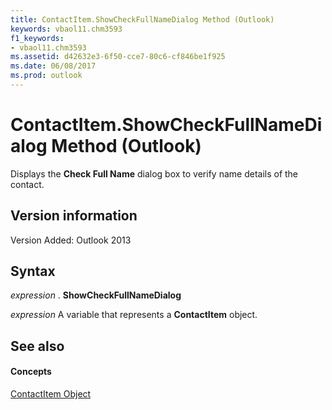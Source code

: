 ```yaml
---
title: ContactItem.ShowCheckFullNameDialog Method (Outlook)
keywords: vbaol11.chm3593
f1_keywords:
- vbaol11.chm3593
ms.assetid: d42632e3-6f50-cce7-80c6-cf846be1f925
ms.date: 06/08/2017
ms.prod: outlook
---
```



# ContactItem.ShowCheckFullNameDialog Method (Outlook)
Displays the  **Check Full Name** dialog box to verify name details of the contact.

## Version information

Version Added: Outlook 2013 


## Syntax

 _expression_ . **ShowCheckFullNameDialog**

 _expression_ A variable that represents a **ContactItem** object.


## See also


#### Concepts


[ContactItem Object](contactitem-object-outlook.md)

